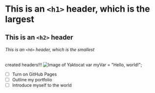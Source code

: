# This is an `<h1>` header, which is the largest

## This is an `<h2>` header

###### This is an `<h6>` header, which is the smallest
created headers!!!
![Image of Yaktocat](https://octodex.github.com/images/yaktocat.png)
var myVar = "Hello, world!";
- [ ] Turn on GitHub Pages
- [ ] Outline my portfolio
- [ ] Introduce myself to the world
